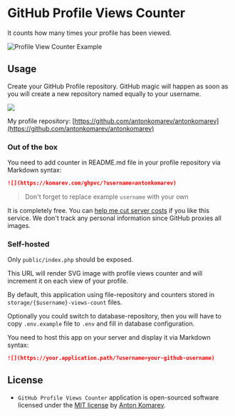 # GitHub Profile Views Counter

It counts how many times your profile has been viewed.

![Profile View Counter Example](https://user-images.githubusercontent.com/1849174/87232647-40ba1080-c3c9-11ea-9d50-c6778edcd8c7.png)

## Usage

Create your GitHub Profile repository. GitHub magic will happen as soon as you will create a new repository named equally to your username.

![](https://user-images.githubusercontent.com/1849174/87251639-cbf0e000-c475-11ea-9c69-7600c78ebe33.png)

My profile repository: [https://github.com/antonkomarev/antonkomarev](https://github.com/antonkomarev/antonkomarev)

### Out of the box

You need to add counter in README.md file in your profile repository via Markdown syntax:

```markdown
![](https://komarev.com/ghpvc/?username=antonkomarev)
```

> Don't forget to replace example `username` with your own

It is completely free. You can [help me cut server costs](https://paypal.me/antonkomarev) if you like this service. We don't track any personal information since GitHub proxies all images.  

### Self-hosted

Only `public/index.php` should be exposed.

This URL will render SVG image with profile views counter and will increment it on each view of your profile.

By default, this application using file-repository and counters stored in `storage/{$username}-views-count` files.

Optionally you could switch to database-repository, then you will have to copy `.env.example` file to `.env` and fill in database configuration.

You need to host this app on your server and display it via Markdown syntax:

```markdown
![](https://your.application.path/?username=your-github-username)
``` 

## License

- `GitHub Profile Views Counter` application is open-sourced software licensed under the [MIT license](LICENSE) by [Anton Komarev].

[Anton Komarev]: https://komarev.com
